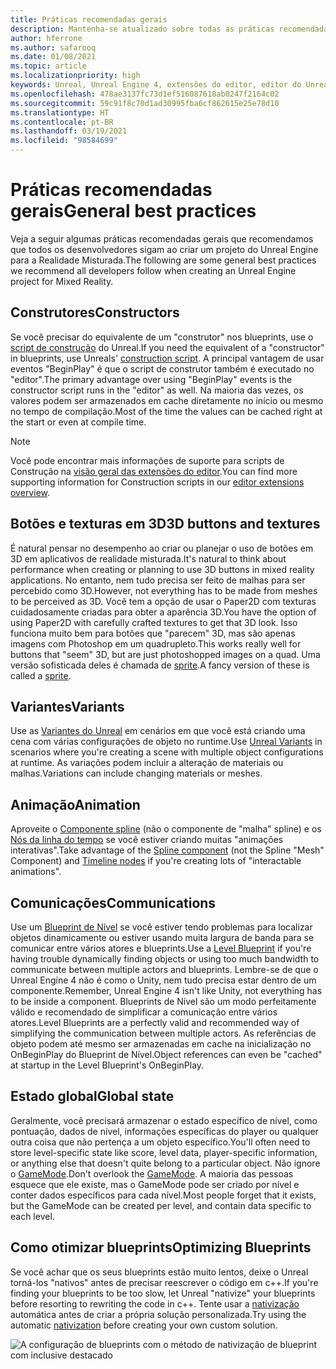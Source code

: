 ```yaml
---
title: Práticas recomendadas gerais
description: Mantenha-se atualizado sobre todas as práticas recomendadas para o desenvolvimento de aplicativos de realidade misturada em um Unreal Engine.
author: hferrone
ms.author: safarooq
ms.date: 01/08/2021
ms.topic: article
ms.localizationpriority: high
keywords: Unreal, Unreal Engine 4, extensões do editor, editor do Unreal, UE4, HoloLens, HoloLens 2, realidade misturada, desenvolvimento, documentação, guias, recursos, headset de realidade misturada, headset do windows mixed reality, headset de realidade virtual, portabilidade, atualização
ms.openlocfilehash: 478ae3137fc73d1ef516087618ab0247f2164c02
ms.sourcegitcommit: 59c91f8c70d1ad30995fba6cf862615e25e78d10
ms.translationtype: HT
ms.contentlocale: pt-BR
ms.lasthandoff: 03/19/2021
ms.locfileid: "98584699"
---
```

# <a name="general-best-practices"></a><span data-ttu-id="278d9-104">Práticas recomendadas gerais</span><span class="sxs-lookup"><span data-stu-id="278d9-104">General best practices</span></span>

<span data-ttu-id="278d9-105">Veja a seguir algumas práticas recomendadas gerais que recomendamos que todos os desenvolvedores sigam ao criar um projeto do Unreal Engine para a Realidade Misturada.</span><span class="sxs-lookup"><span data-stu-id="278d9-105">The following are some general best practices we recommend all developers follow when creating an Unreal Engine project for Mixed Reality.</span></span>

## <a name="constructors"></a><span data-ttu-id="278d9-106">Construtores</span><span class="sxs-lookup"><span data-stu-id="278d9-106">Constructors</span></span>

<span data-ttu-id="278d9-107">Se você precisar do equivalente de um "construtor" nos blueprints, use o [script de construção](https://docs.unrealengine.com/ProgrammingAndScripting/Blueprints/UserGuide/UserConstructionScript/index.html) do Unreal.</span><span class="sxs-lookup"><span data-stu-id="278d9-107">If you need the equivalent of a "constructor" in blueprints, use Unreals' [construction script](https://docs.unrealengine.com/ProgrammingAndScripting/Blueprints/UserGuide/UserConstructionScript/index.html).</span></span> <span data-ttu-id="278d9-108">A principal vantagem de usar eventos "BeginPlay" é que o script de construtor também é executado no "editor".</span><span class="sxs-lookup"><span data-stu-id="278d9-108">The primary advantage over using "BeginPlay" events is the constructor script runs in the "editor" as well.</span></span> <span data-ttu-id="278d9-109">Na maioria das vezes, os valores podem ser armazenados em cache diretamente no início ou mesmo no tempo de compilação.</span><span class="sxs-lookup"><span data-stu-id="278d9-109">Most of the time the values can be cached right at the start or even at compile time.</span></span>

> [!NOTE]
> <span data-ttu-id="278d9-110">Você pode encontrar mais informações de suporte para scripts de Construção na [visão geral das extensões do editor](unreal-editor-extensions.md#construction-scripts).</span><span class="sxs-lookup"><span data-stu-id="278d9-110">You can find more supporting information for Construction scripts in our [editor extensions overview](unreal-editor-extensions.md#construction-scripts).</span></span>

## <a name="3d-buttons-and-textures"></a><span data-ttu-id="278d9-111">Botões e texturas em 3D</span><span class="sxs-lookup"><span data-stu-id="278d9-111">3D buttons and textures</span></span>

<span data-ttu-id="278d9-112">É natural pensar no desempenho ao criar ou planejar o uso de botões em 3D em aplicativos de realidade misturada.</span><span class="sxs-lookup"><span data-stu-id="278d9-112">It's natural to think about performance when creating or planning to use 3D buttons in mixed reality applications.</span></span> <span data-ttu-id="278d9-113">No entanto, nem tudo precisa ser feito de malhas para ser percebido como 3D.</span><span class="sxs-lookup"><span data-stu-id="278d9-113">However, not everything has to be made from meshes to be perceived as 3D.</span></span> <span data-ttu-id="278d9-114">Você tem a opção de usar o Paper2D com texturas cuidadosamente criadas para obter a aparência 3D.</span><span class="sxs-lookup"><span data-stu-id="278d9-114">You have the option of using Paper2D with carefully crafted textures to get that 3D look.</span></span> <span data-ttu-id="278d9-115">Isso funciona muito bem para botões que "parecem" 3D, mas são apenas imagens com Photoshop em um quadrupleto.</span><span class="sxs-lookup"><span data-stu-id="278d9-115">This works really well for buttons that "seem" 3D, but are just photoshopped images on a quad.</span></span> <span data-ttu-id="278d9-116">Uma versão sofisticada deles é chamada de [sprite](https://docs.unrealengine.com/AnimatingObjects/Paper2D/Sprites/index.html).</span><span class="sxs-lookup"><span data-stu-id="278d9-116">A fancy version of these is called a [sprite](https://docs.unrealengine.com/AnimatingObjects/Paper2D/Sprites/index.html).</span></span>

## <a name="variants"></a><span data-ttu-id="278d9-117">Variantes</span><span class="sxs-lookup"><span data-stu-id="278d9-117">Variants</span></span>

<span data-ttu-id="278d9-118">Use as [Variantes do Unreal](https://docs.unrealengine.com/Basics/Levels/Variants/index.html) em cenários em que você está criando uma cena com várias configurações de objeto no runtime.</span><span class="sxs-lookup"><span data-stu-id="278d9-118">Use [Unreal Variants](https://docs.unrealengine.com/Basics/Levels/Variants/index.html) in scenarios where you're creating a scene with multiple object configurations at runtime.</span></span> <span data-ttu-id="278d9-119">As variações podem incluir a alteração de materiais ou malhas.</span><span class="sxs-lookup"><span data-stu-id="278d9-119">Variations can include changing materials or meshes.</span></span> 

## <a name="animation"></a><span data-ttu-id="278d9-120">Animação</span><span class="sxs-lookup"><span data-stu-id="278d9-120">Animation</span></span>

<span data-ttu-id="278d9-121">Aproveite o [Componente spline](https://docs.unrealengine.com/API/Runtime/Engine/Components/USplineComponent/index.html) (não o componente de "malha" spline) e os [Nós da linha do tempo](https://docs.unrealengine.com/ProgrammingAndScripting/Blueprints/UserGuide/Timelines/index.html) se você estiver criando muitas "animações interativas".</span><span class="sxs-lookup"><span data-stu-id="278d9-121">Take advantage of the [Spline component](https://docs.unrealengine.com/API/Runtime/Engine/Components/USplineComponent/index.html) (not the Spline "Mesh" Component) and [Timeline nodes](https://docs.unrealengine.com/ProgrammingAndScripting/Blueprints/UserGuide/Timelines/index.html) if you're creating lots of "interactable animations".</span></span> 

<!-- You can find a comprehensive [video tutorial here](https://www.youtube.com/watch?v=bWXI91FdMtk&ab_channel=DoubleCrossGames). -->

## <a name="communications"></a><span data-ttu-id="278d9-122">Comunicações</span><span class="sxs-lookup"><span data-stu-id="278d9-122">Communications</span></span>

<span data-ttu-id="278d9-123">Use um [Blueprint de Nível](https://docs.unrealengine.com/ProgrammingAndScripting/Blueprints/UserGuide/Types/LevelBlueprint/index.html) se você estiver tendo problemas para localizar objetos dinamicamente ou estiver usando muita largura de banda para se comunicar entre vários atores e blueprints.</span><span class="sxs-lookup"><span data-stu-id="278d9-123">Use a [Level Blueprint](https://docs.unrealengine.com/ProgrammingAndScripting/Blueprints/UserGuide/Types/LevelBlueprint/index.html) if you're having trouble dynamically finding objects or using too much bandwidth to communicate between multiple actors and blueprints.</span></span> <span data-ttu-id="278d9-124">Lembre-se de que o Unreal Engine 4 não é como o Unity, nem tudo precisa estar dentro de um componente.</span><span class="sxs-lookup"><span data-stu-id="278d9-124">Remember, Unreal Engine 4 isn't like Unity, not everything has to be inside a component.</span></span> <span data-ttu-id="278d9-125">Blueprints de Nível são um modo perfeitamente válido e recomendado de simplificar a comunicação entre vários atores.</span><span class="sxs-lookup"><span data-stu-id="278d9-125">Level Blueprints are a perfectly valid and recommended way of simplifying the communication between multiple actors.</span></span> <span data-ttu-id="278d9-126">As referências de objeto podem até mesmo ser armazenadas em cache na inicialização no OnBeginPlay do Blueprint de Nível.</span><span class="sxs-lookup"><span data-stu-id="278d9-126">Object references can even be "cached" at startup in the Level Blueprint's OnBeginPlay.</span></span>

## <a name="global-state"></a><span data-ttu-id="278d9-127">Estado global</span><span class="sxs-lookup"><span data-stu-id="278d9-127">Global state</span></span>

<span data-ttu-id="278d9-128">Geralmente, você precisará armazenar o estado específico de nível, como pontuação, dados de nível, informações específicas do player ou qualquer outra coisa que não pertença a um objeto específico.</span><span class="sxs-lookup"><span data-stu-id="278d9-128">You'll often need to store level-specific state like score, level data, player-specific information, or anything else that doesn't quite belong to a particular object.</span></span> <span data-ttu-id="278d9-129">Não ignore o [GameMode](https://docs.unrealengine.com/en-US/InteractiveExperiences/Framework/GameMode/index.html).</span><span class="sxs-lookup"><span data-stu-id="278d9-129">Don't overlook the [GameMode](https://docs.unrealengine.com/en-US/InteractiveExperiences/Framework/GameMode/index.html).</span></span> <span data-ttu-id="278d9-130">A maioria das pessoas esquece que ele existe, mas o GameMode pode ser criado por nível e conter dados específicos para cada nível.</span><span class="sxs-lookup"><span data-stu-id="278d9-130">Most people forget that it exists, but the GameMode can be created per level, and contain data specific to each level.</span></span>

## <a name="optimizing-blueprints"></a><span data-ttu-id="278d9-131">Como otimizar blueprints</span><span class="sxs-lookup"><span data-stu-id="278d9-131">Optimizing Blueprints</span></span>

<span data-ttu-id="278d9-132">Se você achar que os seus blueprints estão muito lentos, deixe o Unreal torná-los "nativos" antes de precisar reescrever o código em c++.</span><span class="sxs-lookup"><span data-stu-id="278d9-132">If you're finding your blueprints to be too slow, let Unreal "nativize" your blueprints before resorting to rewriting the code in c++.</span></span> <span data-ttu-id="278d9-133">Tente usar a [nativização](https://docs.unrealengine.com/ProgrammingAndScripting/Blueprints/TechnicalGuide/NativizingBlueprints/index.html) automática antes de criar a própria solução personalizada.</span><span class="sxs-lookup"><span data-stu-id="278d9-133">Try using the automatic [nativization](https://docs.unrealengine.com/ProgrammingAndScripting/Blueprints/TechnicalGuide/NativizingBlueprints/index.html) before creating your own custom solution.</span></span>

![A configuração de blueprints com o método de nativização de blueprint com inclusive destacado](images/unreal-general-practices-img-01.jpg)
